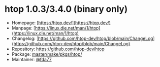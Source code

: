 # htop 1.0.3/3.4.0 (binary only)
 - Homepage: [https://htop.dev/](https://htop.dev/)
 - Manpage: [https://linux.die.net/man/1/htop](https://linux.die.net/man/1/htop)
 - Changelog: [https://github.com/htop-dev/htop/blob/main/ChangeLog](https://github.com/htop-dev/htop/blob/main/ChangeLog)
 - Repository: [https://github.com/htop-dev/htop ](https://github.com/htop-dev/htop )
 - Package: [master/make/pkgs/htop/](https://github.com/Freetz-NG/freetz-ng/tree/master/make/pkgs/htop/)
 - Maintainer: [@fda77](https://github.com/fda77)

